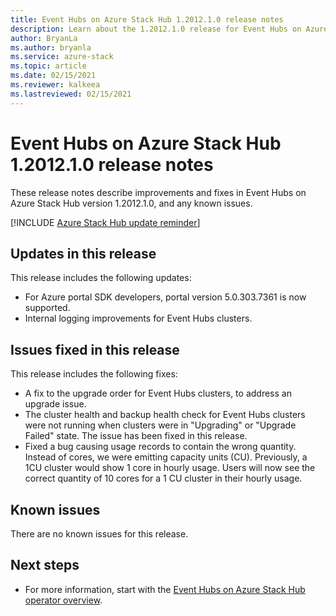 ```yaml
---
title: Event Hubs on Azure Stack Hub 1.2012.1.0 release notes 
description: Learn about the 1.2012.1.0 release for Event Hubs on Azure Stack Hub, including bug fixes, features, and how to install the update.
author: BryanLa
ms.author: bryanla
ms.service: azure-stack
ms.topic: article
ms.date: 02/15/2021
ms.reviewer: kalkeea
ms.lastreviewed: 02/15/2021
---
```


# Event Hubs on Azure Stack Hub 1.2012.1.0 release notes

These release notes describe improvements and fixes in Event Hubs on Azure Stack Hub version 1.2012.1.0, and any known issues. 

[!INCLUDE [Azure Stack Hub update reminder](../includes/event-hubs-hub-update-banner.md)]

## Updates in this release

This release includes the following updates:

- For Azure portal SDK developers, portal version 5.0.303.7361 is now supported.
- Internal logging improvements for Event Hubs clusters.

## Issues fixed in this release

This release includes the following fixes:

- A fix to the upgrade order for Event Hubs clusters, to address an upgrade issue.
- The cluster health and backup health check for Event Hubs clusters were not running
when clusters were in "Upgrading" or "Upgrade Failed" state. The issue has been fixed in this release.
- Fixed a bug causing usage records to contain the wrong quantity. Instead of cores, we were emitting capacity units (CU). Previously, a 1CU cluster would show 1 core in hourly usage. Users will now see the correct quantity of 10 cores for a 1 CU cluster in their hourly usage.

## Known issues 

There are no known issues for this release.

## Next steps

- For more information, start with the [Event Hubs on Azure Stack Hub operator overview](event-hubs-rp-overview.md).

